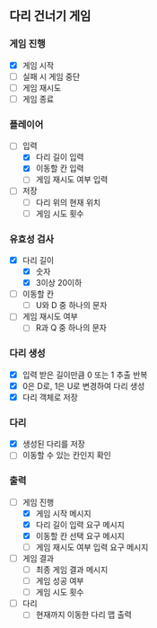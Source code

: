 ## 다리 건너기 게임
### 게임 진행
- [X] 게임 시작
- [ ] 실패 시 게임 중단
- [ ] 게임 재시도
- [ ] 게임 종료

### 플레이어
- [ ] 입력
  - [X] 다리 길이 입력
  - [X] 이동할 칸 입력
  - [ ] 게임 재시도 여부 입력
- [ ] 저장
  - [ ] 다리 위의 현재 위치
  - [ ] 게임 시도 횟수

### 유효성 검사
- [X] 다리 길이
  - [X] 숫자
  - [X] 3이상 20이하
- [ ] 이동할 칸
  - [ ] U와 D 중 하나의 문자
- [ ] 게임 재시도 여부
  - [ ] R과 Q 중 하나의 문자

### 다리 생성
- [X] 입력 받은 길이만큼 0 또는 1 추출 반복
- [X] 0은 D로, 1은 U로 변경하여 다리 생성
- [X] 다리 객체로 저장

### 다리
- [X] 생성된 다리를 저장
- [ ] 이동할 수 있는 칸인지 확인

### 출력
- [ ] 게임 진행
  - [X] 게임 시작 메시지
  - [X] 다리 길이 입력 요구 메시지
  - [X] 이동할 칸 선택 요구 메시지
  - [ ] 게임 재시도 여부 입력 요구 메시지
- [ ] 게임 결과
  - [ ] 최종 게임 결과 메시지
  - [ ] 게임 성공 여부
  - [ ] 게임 시도 횟수
- [ ] 다리
  - [ ] 현재까지 이동한 다리 맵 출력
